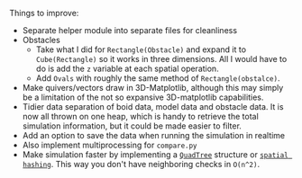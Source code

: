 Things to improve: 
* Separate helper module into separate files for cleanliness
* Obstacles
    * Take what I did for `Rectangle(Obstacle)` and expand it to `Cube(Rectangle)` so it works in three dimensions. All I would have to do is add the `z` variable at each spatial operation.
    * Add `Ovals` with roughly the same method of `Rectangle(obstalce)`.
* Make quivers/vectors draw in 3D-Matplotlib, although this may simply be a limitation of the not so expansive 3D-matplotlib capabilities.
* Tidier data separation of boid data, model data and obstacle data. It is now all thrown on one heap, which is handy to retrieve the total simulation information, but it could be made easier to filter.
* Add an option to save the data when running the simulation in realtime
* Also implement multiprocessing for `compare.py`
* Make simulation faster by implementing a [`QuadTree`](https://en.wikipedia.org/wiki/Quadtree) structure or [`spatial hashing`](https://www.gamedev.net/tutorials/programming/general-and-gameplay-programming/spatial-hashing-r2697/). This way you don't have neighboring checks in `O(n^2)`.